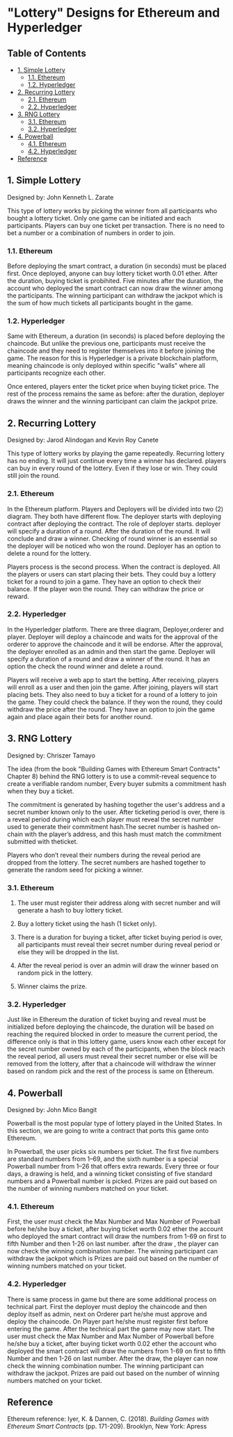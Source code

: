 # "Lottery" Designs for Ethereum and Hyperledger

## Table of Contents
<!-- TOC -->
- [1. Simple Lottery](#1-simple-lottery)
    - [1.1. Ethereum](#11-ethereum)
    - [1.2. Hyperledger](#12-hyperledger)
- [2. Recurring Lottery](#2-recurring-lottery)
    - [2.1. Ethereum](#21-ethereum)
    - [2.2. Hyperledger](#22-hyperledger)
- [3. RNG Lottery](#3-rng-lottery)
    - [3.1. Ethereum](#31-ethereum)
    - [3.2. Hyperledger](#32-hyperledger)
- [4. Powerball](#4-powerball)
    - [4.1. Ethereum](#41-ethereum)
    - [4.2. Hyperledger](#42-hyperledger)
- [Reference](#reference)
<!-- /TOC -->

## 1. Simple Lottery

Designed by: John Kenneth L. Zarate

This type of lottery works by picking the winner from all participants who bought a lottery ticket. Only one game can be initiated and each participants. Players can buy one ticket per transaction. There is no need to bet a number or a combination of numbers in order to join.

### 1.1. Ethereum

Before deploying the smart contract, a duration (in seconds) must be placed first. Once deployed, anyone can buy lottery ticket worth 0.01 ether. After the duration, buying ticket is probihited. Five minutes after the duration, the account who deployed the smart contract can now draw the winner among the participants. The winning participant can withdraw the jackpot which is the sum of how much tickets all participants bought in the game.

### 1.2. Hyperledger

Same with Ethereum, a duration (in seconds) is placed before deploying the chaincode. But unlike the previous one, participants must receive the chaincode and they need to register themselves into it before joining the game. The reason for this is Hyperledger is a private blockchain platform, meaning chaincode is only deployed within specific "walls" where all participants recognize each other.

Once entered, players enter the ticket price when buying ticket price. The rest of the process remains the same as before: after the duration, deployer draws the winner and the winning participant can claim the jackpot prize.

## 2. Recurring Lottery

Designed by: Jarod Alindogan and Kevin Roy Canete

This type of lottery works by playing the game repeatedly. Recurring lottery has no ending. It will just continue every time a winner has declared. players can buy in every round of the lottery. Even if they lose or win. They could still join the round. 

### 2.1. Ethereum

In the Ethereum platform. Players and Deployers will be divided into two (2) diagram. They both have different flow. The deployer starts with deploying contract after deploying the contract. The role of deployer starts. deployer will specify a duration of a round. After the duration of the round. It will conclude and draw a winner. Checking of round winner is an essential so the deployer will be noticed who won the round. Deployer has an option to delete a round for the lottery.

Players process is the second process. When the contract is deployed. All the players or users can start placing their bets. They could buy a lottery ticket for a round to join a game. They have an option to check their balance. If the player won the round. They can withdraw the price or reward.

### 2.2. Hyperledger

In the Hyperledger platform. There are three diagram, Deployer,orderer and player. Deployer will deploy a chaincode and waits for the approval of the orderer to approve the chaincode and it will be endorse. After the approval, the deployer enrolled as an admin and then start the game. Deployer will specify a duration of a round and draw a winner of the round. It has an option the check the round winner and delete a round. 

Players will receive a web app to start the betting. After receiving, players will enroll as a user and then join the game. After joining, players will start placing bets. They also need to buy a ticket for a round of a lottery to join the game. They could check the balance. If they won the round, they could withdraw the price after the round. They have an option to join the game again and place again their bets for another round. 

## 3. RNG Lottery

Designed by: Chriszer Tamayo

The idea (from the book "Building Games with Ethereum Smart Contracts" Chapter 8) behind the RNG lottery is to use a commit-reveal sequence to create a verifiable random number, Every buyer submits a commitment hash when they buy a ticket.

The commitment is generated by hashing together the user's address and a secret number known only to the user. After ticketing period is over, there is a reveal period during which each player must reveal the secret number used to generate their commitment hash.The secret number is hashed on-chain with the player’s address, and this hash must match the commitment submitted with theticket.

Players who don’t reveal their numbers during the reveal period are dropped from the lottery. The secret numbers are hashed together to generate the random seed for picking a winner.

### 3.1. Ethereum

1. The user must register their address along with secret number and will generate a hash to buy lottery ticket.

2. Buy a lottery ticket using the hash (1 ticket only).

3. There is a duration for buying a ticket, after ticket buying period is over, all participants must reveal their secret number during reveal period or else they will be dropped in the list.

4. After the reveal period is over an admin will draw the winner based on random pick in the lottery.

5. Winner claims the prize.

### 3.2. Hyperledger

Just like in Ethereum the duration of ticket buying and reveal must be initialized before deploying the chaincode, the duration will be based on reaching the required blocked in order to measure the current period, the difference only is that in this lottery game, users know each other except for the secret number owned by each of the participants, when the block reach the reveal period, all users must reveal their secret number or else will be removed from the lottery, after that a chaincode will withdraw the winner based on random pick and the rest of the process is same on Ethereum.

## 4. Powerball

Designed by: John Mico Bangit

Powerball is the most popular type of lottery played in the United States. In this section, we are going to write a contract that ports this game onto Ethereum. 

In Powerball, the user picks six numbers per ticket. The first five numbers are standard numbers from 1–69, and the sixth number is a special Powerball number from 1–26 that offers extra rewards. Every three or four days, a drawing is held, and a winning ticket consisting of five standard numbers and a Powerball number is picked. Prizes are paid out based on the number of winning numbers matched on your ticket.

### 4.1. Ethereum

First, the user must check the Max Number and Max Number of Powerball before he/she buy a ticket, after buying ticket worth 0.02 ether the account who deployed the smart contract will draw the numbers from 1-69 on first to fifth Number and then 1-26 on last number. after the draw , the player can now check the winning combination number. The winning participant can withdraw the jackpot which is Prizes are paid out based on the number of winning numbers matched on your ticket.

### 4.2. Hyperledger

There is same process in game but there are some additional process on technical part. First the deployer must deploy the chaincode and then deploy itself as admin, next on Orderer part he/she must approve and deploy the chaincode. On Player part he/she must register first before entering the game. After the technical part the game may now start. The user must check the Max Number and Max Number of Powerball before he/she buy a ticket, after buying ticket worth 0.02 ether the account who deployed the smart contract will draw the numbers from 1-69 on first to fifth Number and then 1-26 on last number. After the draw, the player can now check the winning combination number. The winning participant can withdraw the jackpot. Prizes are paid out based on the number of winning numbers matched on your ticket.

## Reference

Ethereum reference: Iyer, K. & Dannen, C. (2018). _Building Games with Ethereum Smart Contracts_ (pp. 171-209). Brooklyn, New York: Apress
